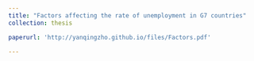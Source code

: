 ```yaml
---
title: "Factors affecting the rate of unemployment in G7 countries"
collection: thesis

paperurl: 'http://yanqingzho.github.io/files/Factors.pdf'

---
```

